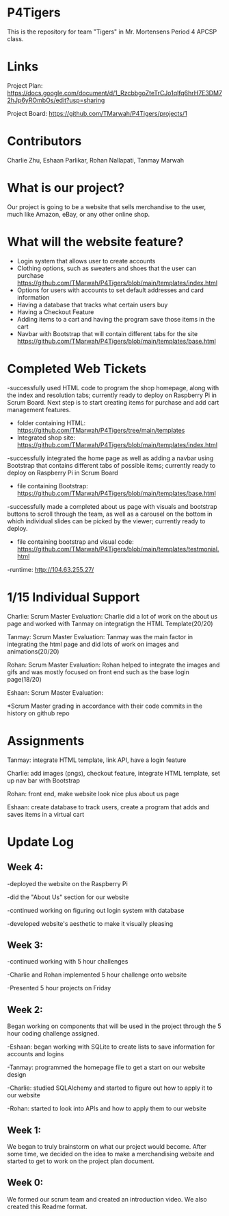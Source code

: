 # P4Tigers
This is the repository for team "Tigers" in Mr. Mortensens Period 4 APCSP class.

# Links
Project Plan: https://docs.google.com/document/d/1_RzcbbgoZteTrCJo1qlfq6hrH7E3DM72hJp6yROmbOs/edit?usp=sharing

Project Board: https://github.com/TMarwah/P4Tigers/projects/1

# Contributors
Charlie Zhu, Eshaan Parlikar, Rohan Nallapati, Tanmay Marwah

# What is our project?
Our project is going to be a website that sells merchandise to the user, much like Amazon, eBay, or any other online
shop.

# What will the website feature?
- Login system that allows user to create accounts
- Clothing options, such as sweaters and shoes that the user can purchase https://github.com/TMarwah/P4Tigers/blob/main/templates/index.html
- Options for users with accounts to set default addresses and card information
- Having a database that tracks what certain users buy
- Having a Checkout Feature
- Adding items to a cart and having the program save those items in the cart
- Navbar with Bootstrap that will contain different tabs for the site https://github.com/TMarwah/P4Tigers/blob/main/templates/base.html

# Completed Web Tickets
-successfully used HTML code to program the shop homepage, along with the index and resolution tabs; currently 
ready to deploy on Raspberry Pi in Scrum Board. Next step is to start creating items for purchase and add cart management features.
- folder containing HTML: https://github.com/TMarwah/P4Tigers/tree/main/templates
- Integrated shop site: https://github.com/TMarwah/P4Tigers/blob/main/templates/index.html

-successfully integrated the home page as well as adding a navbar using Bootstrap that contains different tabs of possible items; currently ready to deploy
on Raspberry Pi in Scrum Board
- file containing Bootstrap: https://github.com/TMarwah/P4Tigers/blob/main/templates/base.html

-successfully made a completed about us page with visuals and bootstrap buttons to scroll through the team, as well as a carousel on the bottom in which individual slides can be picked by the viewer; currently ready to deploy.
- file containing bootstrap and visual code: https://github.com/TMarwah/P4Tigers/blob/main/templates/testmonial.html

-runtime: http://104.63.255.27/

# 1/15 Individual Support
Charlie:
Scrum Master Evaluation: Charlie did a lot of work on the about us page and worked with Tanmay on integratign the HTML Template(20/20)

Tanmay:
Scrum Master Evaluation: Tanmay was the main factor in integrating the html page and did lots of work on images and animations(20/20)

Rohan: 
Scrum Master Evaluation: Rohan helped to integrate the images and gifs and was mostly focused on front end such as the base login page(18/20)

Eshaan:
Scrum Master Evaluation: 

*Scrum Master grading in accordance with their code commits in the history on github repo
# Assignments
Tanmay: integrate HTML template, link API, have a login feature

Charlie: add images (pngs), checkout feature, integrate HTML template, set up nav bar with Bootstrap

Rohan: front end, make website look nice plus about us page

Eshaan: create database to track users, create a program that adds and saves items in a virtual cart

# Update Log
## Week 4:
-deployed the website on the Raspberry Pi

-did the "About Us" section for our website

-continued working on figuring out login system with database

-developed website's aesthetic to make it visually pleasing

## Week 3:
-continued working with 5 hour challenges

-Charlie and Rohan implemented 5 hour challenge onto website

-Presented 5 hour projects on Friday

## Week 2:
Began working on components that will be used in the project through the 5 hour coding challenge assigned.

-Eshaan: began working with SQLite to create lists to save information for accounts and logins

-Tanmay: programmed the homepage file to get a start on our website design

-Charlie: studied SQLAlchemy and started to figure out how to apply it to our website

-Rohan: started to look into APIs and how to apply them to our website
## Week 1:
We began to truly brainstorm on what our project would become. After some time, we decided on the idea to make a merchandising website and started to get to work on the project plan document.
## Week 0:
We formed our scrum team and created an introduction video. We also created this Readme format.
